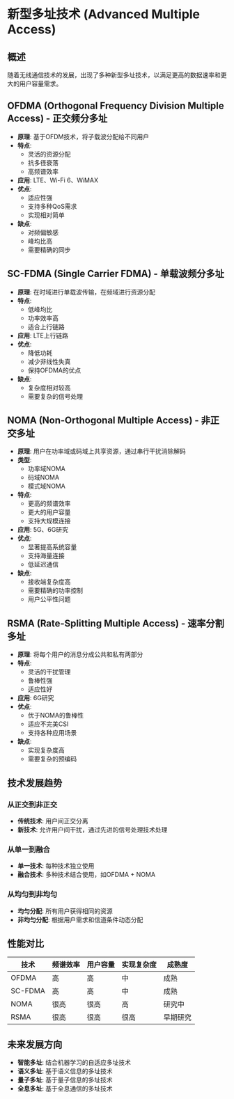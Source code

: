# 新型多址技术 (Advanced Multiple Access)

## 概述
随着无线通信技术的发展，出现了多种新型多址技术，以满足更高的数据速率和更大的用户容量需求。

## OFDMA (Orthogonal Frequency Division Multiple Access) - 正交频分多址
- **原理**: 基于OFDM技术，将子载波分配给不同用户
- **特点**: 
  - 灵活的资源分配
  - 抗多径衰落
  - 高频谱效率
- **应用**: LTE、Wi-Fi 6、WiMAX
- **优点**: 
  - 适应性强
  - 支持多种QoS需求
  - 实现相对简单
- **缺点**: 
  - 对频偏敏感
  - 峰均比高
  - 需要精确的同步

## SC-FDMA (Single Carrier FDMA) - 单载波频分多址
- **原理**: 在时域进行单载波传输，在频域进行资源分配
- **特点**: 
  - 低峰均比
  - 功率效率高
  - 适合上行链路
- **应用**: LTE上行链路
- **优点**: 
  - 降低功耗
  - 减少非线性失真
  - 保持OFDMA的优点
- **缺点**: 
  - 复杂度相对较高
  - 需要复杂的信号处理

## NOMA (Non-Orthogonal Multiple Access) - 非正交多址
- **原理**: 用户在功率域或码域上共享资源，通过串行干扰消除解码
- **类型**: 
  - 功率域NOMA
  - 码域NOMA
  - 模式域NOMA
- **特点**: 
  - 更高的频谱效率
  - 更大的用户容量
  - 支持大规模连接
- **应用**: 5G、6G研究
- **优点**: 
  - 显著提高系统容量
  - 支持海量连接
  - 低延迟通信
- **缺点**: 
  - 接收端复杂度高
  - 需要精确的功率控制
  - 用户公平性问题

## RSMA (Rate-Splitting Multiple Access) - 速率分割多址
- **原理**: 将每个用户的消息分成公共和私有两部分
- **特点**: 
  - 灵活的干扰管理
  - 鲁棒性强
  - 适应性好
- **应用**: 6G研究
- **优点**: 
  - 优于NOMA的鲁棒性
  - 适应不完美CSI
  - 支持各种应用场景
- **缺点**: 
  - 实现复杂度高
  - 需要复杂的预编码

## 技术发展趋势
### 从正交到非正交
- **传统技术**: 用户间正交分离
- **新技术**: 允许用户间干扰，通过先进的信号处理技术处理

### 从单一到融合
- **单一技术**: 每种技术独立使用
- **融合技术**: 多种技术结合使用，如OFDMA + NOMA

### 从均匀到非均匀
- **均匀分配**: 所有用户获得相同的资源
- **非均匀分配**: 根据用户需求和信道条件动态分配

## 性能对比
| 技术 | 频谱效率 | 用户容量 | 实现复杂度 | 成熟度 |
|------|----------|----------|------------|-------|
| OFDMA | 高 | 高 | 中 | 成熟 |
| SC-FDMA | 高 | 高 | 中 | 成熟 |
| NOMA | 很高 | 很高 | 高 | 研究中 |
| RSMA | 很高 | 很高 | 很高 | 早期研究 |

## 未来发展方向
- **智能多址**: 结合机器学习的自适应多址技术
- **语义多址**: 基于语义信息的多址技术
- **量子多址**: 基于量子信息的多址技术
- **全息多址**: 基于全息通信的多址技术 